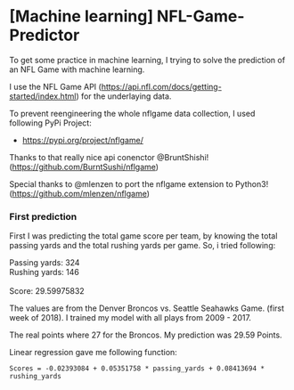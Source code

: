 # [Machine learning] NFL-Game-Predictor
To get some practice in machine learning, I trying to solve the prediction of an NFL Game with machine learning.

I use the NFL Game API (https://api.nfl.com/docs/getting-started/index.html) for the underlaying data.

To prevent reengineering the whole nflgame data collection, I used following PyPi Project:
- https://pypi.org/project/nflgame/

Thanks to that really nice api conenctor @BruntShishi! (https://github.com/BurntSushi/nflgame)

Special thanks to @mlenzen to port the nflgame extension to Python3! (https://github.com/mlenzen/nflgame)

### First prediction
First I was predicting the total game score per team, by knowing the total passing yards and the
total rushing yards per game. So, i tried following:

Passing yards: 324<br />
Rushing yards: 146<br />
<br />
Score: 29.59975832

The values are from the Denver Broncos vs. Seattle Seahawks Game. (first week of 2018). I trained my model with all
plays from 2009 - 2017.

The real points where 27 for the Broncos. My prediction was 29.59 Points.

Linear regression gave me following function:

    Scores = -0.02393084 + 0.05351758 * passing_yards + 0.08413694 * rushing_yards